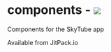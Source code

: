 # components - [![](https://jitpack.io/v/SkyTubeTeam/components.svg)](https://jitpack.io/#SkyTubeTeam/components)
Components for the SkyTube app

Available from JitPack.io 
